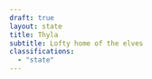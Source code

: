 ```yaml
---
draft: true
layout: state
title: Thyla
subtitle: Lofty home of the elves
classifications:
  - "state"
---
```

